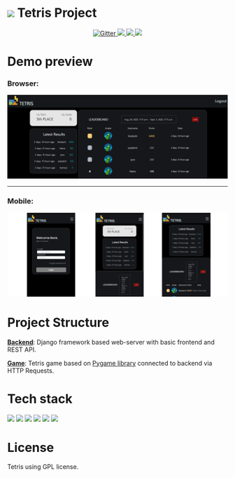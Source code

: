# <img style="width: 35px" src="https://desolate-basin-99300.herokuapp.com/static/images/logo.png"> Tetris Project

<p align="center">
  <a href="https://github.com/xHeler/tetris/actions/workflows/django-test.yml">
    <img src="https://github.com/xHeler/tetris/actions/workflows/django-test.yml/badge.svg"
         alt="Gitter">
  </a>
  <a href="https://github.com/xHeler/tetris/actions/workflows/django-linting.yml">
  <img src="https://github.com/xHeler/tetris/actions/workflows/django-linting.yml/badge.svg">
  </a>
    <a href="https://desolate-basin-99300.herokuapp.com/">
  <img src="https://heroku-badge.herokuapp.com/?app=desolate-basin-99300">
  </a>
  <a href="#">
  <img src="https://img.shields.io/badge/license-GPL-blue.svg">
  </a>
</p>

# Demo preview
### Browser: 
<img src="img/homepage.png">

***
### Mobile:
<img src="img/mobile.png">

# Project Structure

**[Backend](/backend/)**:  Django framework based web-server with basic frontend and REST API.

**[Game](/game/)**: Tetris game based on [Pygame library](www.pygame.org/) connected to backend via HTTP Requests.


# Tech stack
<img style="width: 135px" src="https://soshace.com/wp-content/uploads/2021/01/879-png-3.png"> <img style="width: 55px" src="https://upload.wikimedia.org/wikipedia/commons/thumb/c/c3/Python-logo-notext.svg/1869px-Python-logo-notext.svg.png"> <img style="width: 65px" src="https://www.docker.com/wp-content/uploads/2022/03/vertical-logo-monochromatic.png"> <img style="width: 65px" src="https://whirly.pl/wp-content/uploads/2017/05/postgresql-logo-300x274.png"> <img style="width: 185px" src="https://upload.wikimedia.org/wikipedia/commons/thumb/e/ec/Heroku_logo.svg/2560px-Heroku_logo.svg.png"> <img style="width: 100px" src="https://upload.wikimedia.org/wikipedia/commons/thumb/1/10/CSS3_and_HTML5_logos_and_wordmarks.svg/2560px-CSS3_and_HTML5_logos_and_wordmarks.svg.png"> 

# License
Tetris using GPL license.